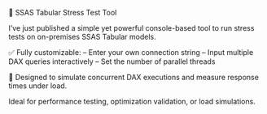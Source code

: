 🚀 SSAS Tabular Stress Test Tool

I’ve just published a simple yet powerful console-based tool to run stress tests on on-premises SSAS Tabular models.

✅ Fully customizable:
– Enter your own connection string
– Input multiple DAX queries interactively
– Set the number of parallel threads

🧪 Designed to simulate concurrent DAX executions and measure response times under load.

Ideal for performance testing, optimization validation, or load simulations.
